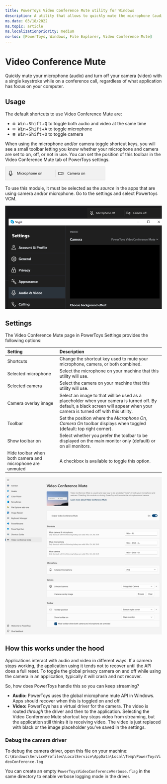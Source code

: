 ```yaml
---
title: PowerToys Video Conference Mute utility for Windows
description: A utility that allows to quickly mute the microphone (audio) and turn off the camera (video) while on a conference call with a single keystroke, regardless of what application has focus.
ms.date: 03/18/2022
ms.topic: article
ms.localizationpriority: medium
no-loc: [PowerToys, Windows, File Explorer, Video Conference Mute]
---
```


# Video Conference Mute

Quickly mute your microphone (audio) and turn off your camera (video) with a single keystroke while on a conference call, regardless of what application has focus on your computer.

## Usage

The default shortcuts to use Video Conference Mute are:

- <kbd>⊞ Win</kbd>+<kbd>Shift</kbd>+<kbd>Q</kbd> to toggle both audio and video at the same time
- <kbd>⊞ Win</kbd>+<kbd>Shift</kbd>+<kbd>A</kbd> to toggle microphone
- <kbd>⊞ Win</kbd>+<kbd>Shift</kbd>+<kbd>O</kbd> to toggle camera

When using the microphone and/or camera toggle shortcut keys, you will see a small toolbar letting you know whether your microphone and camera are set to on, off, or not in use. You can set the position of this toolbar in the Video Conference Mute tab of PowerToys settings.

![Audio and Video mute notification screenshot](../images/pt-video-audio-mute-notification.png)

To use this module, it must be selected as the _source_ in the apps that are using camera and/or microphone. Go to the settings and select Powertoys VCM.

![VCM selected as source in Skype](../images/pt-vcm-source-in-app.png)

## Settings

The Video Conference Mute page in PowerToys Settings provides the following options:

| Setting | Description |
| :--- | :--- |
| Shortcuts | Change the shortcut key used to mute your microphone, camera, or both combined. |
| Selected microphone | Select the microphone on your machine that this utility will use. |
| Selected camera | Select the camera on your machine that this utility will use. |
| Camera overlay image | Select an image to that will be used as a placeholder when your camera is turned off. By default, a black screen will appear when your camera is turned off with this utility. |
| Toolbar | Set the position where the _Microphone On, Camera On_ toolbar displays when toggled (default: top right corner). |
| Show toolbar on | Select whether you prefer the toolbar to be displayed on the main monitor only (default) or on all monitors. |
| Hide toolbar when both camera and microphone are unmuted | A checkbox is available to toggle this option. |

![Video Conference Mute options in PowerToys settings](../images/pt-video-conference-mute-settings.png)

## How this works under the hood

Applications interact with audio and video in different ways. If a camera stops working, the application using it tends not to recover until the API does a full reset. To toggle the global privacy camera on and off while using the camera in an application, typically it will crash and not recover.

So, how does PowerToys handle this so you can keep streaming?

- **Audio:** PowerToys uses the global microphone mute API in Windows. Apps should recover when this is toggled on and off.
- **Video:** PowerToys has a virtual driver for the camera. The video is routed _through_ the driver and then to the application. Selecting the Video Conference Mute shortcut key stops video from streaming, but the application still thinks it is receiving video. The video is just replaced with black or the image placeholder you've saved in the settings.

### Debug the camera driver

To debug the camera driver, open this file on your machine: `C:\Windows\ServiceProfiles\LocalService\AppData\Local\Temp\PowerToysVideoConference.log`

You can create an empty `PowerToysVideoConferenceVerbose.flag` in the same directory to enable verbose logging mode in the driver.
